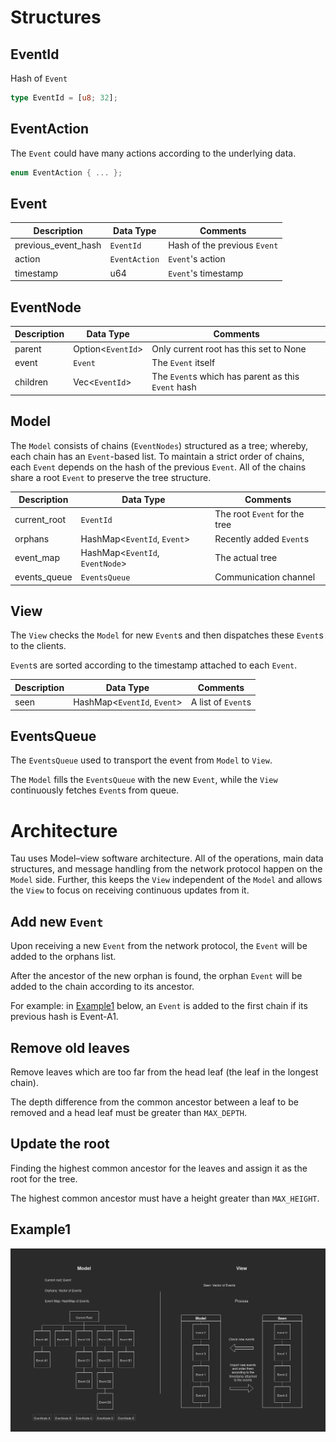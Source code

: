 # Structures

## EventId

Hash of `Event`

```rust
type EventId = [u8; 32];
```

## EventAction

The `Event` could have many actions according to the underlying data.

```rust
enum EventAction { ... };
```

## Event

| Description            | Data Type      | Comments                    |
|----------------------- | -------------- | --------------------------- |
| previous_event_hash    | `EventId`      | Hash of the previous `Event`|
| action                 | `EventAction`  | `Event`'s action            |
| timestamp              | u64            | `Event`'s timestamp         |

## EventNode

| Description    | Data Type              | Comments                                              |
|--------------- | ---------------------- | ----------------------------------------------------- |
| parent         | Option<`EventId`>      | Only current root has this set to None                |
| event          | `Event`                | The `Event` itself                                    |
| children       | Vec<`EventId`>         | The `Event`s which has parent as this `Event` hash    |

## Model

The `Model` consists of chains (`EventNodes`) structured as a tree; whereby, each chain has an `Event`-based
list. To maintain a strict order of chains, each `Event` depends on the hash of the previous `Event`.
All of the chains share a root `Event` to preserve the tree structure.

| Description   | Data Type                        | Comments                      |
|-------------- | -------------------------------- | ----------------------------- |
| current_root  | `EventId`                        | The root `Event` for the tree |
| orphans       | HashMap<`EventId`, `Event`>      | Recently added `Event`s       |
| event_map     | HashMap<`EventId`, `EventNode`>  | The actual tree               |
| events_queue  | `EventsQueue`                    | Communication channel         |

## View

The `View` checks the `Model` for new `Event`s and then dispatches these `Event`s to the clients.

`Event`s are sorted according to the timestamp attached to each `Event`.

| Description   | Data Type                     | Comments               |
|-------------- | ----------------------------- | ---------------------- |
| seen          | HashMap<`EventId`, `Event`>   | A list of `Event`s     |

## EventsQueue

The `EventsQueue` used to transport the event from `Model` to `View`.

The `Model` fills the `EventsQueue` with the new `Event`, while the `View` continuously
fetches `Event`s from queue.

# Architecture

Tau uses Model–view software architecture. All of the operations, main data structures,
and message handling from the network protocol happen on the `Model` side.
Further, this keeps the `View` independent of the `Model`
and allows the `View` to focus on receiving continuous updates from it.

## Add new `Event`

Upon receiving a new `Event` from the network protocol, the `Event` will be added to the
orphans list.

After the ancestor of the new orphan is found, the orphan `Event` will be added to the chain
according to its ancestor.

For example: in [Example1](#example1) below, an `Event` is added to the first chain if
its previous hash is Event-A1.

## Remove old leaves

Remove leaves which are too far from the head leaf (the leaf in the longest chain).

The depth difference from the common ancestor between a leaf to be removed and a head leaf
must be greater than `MAX_DEPTH`.

## Update the root

Finding the highest common ancestor for the leaves and assign it as the root
for the tree.

The highest common ancestor must have a height greater than `MAX_HEIGHT`.

## Example1

![data structure](../../assets/mv_event.png)
